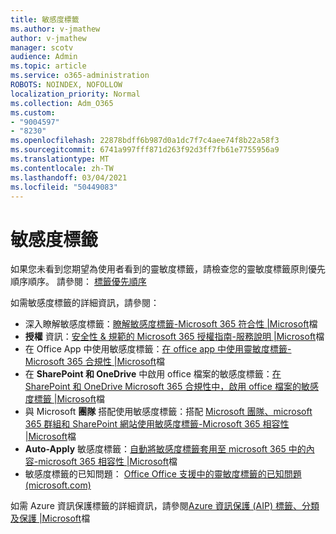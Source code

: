```yaml
---
title: 敏感度標籤
ms.author: v-jmathew
author: v-jmathew
manager: scotv
audience: Admin
ms.topic: article
ms.service: o365-administration
ROBOTS: NOINDEX, NOFOLLOW
localization_priority: Normal
ms.collection: Adm_O365
ms.custom:
- "9004597"
- "8230"
ms.openlocfilehash: 22878bdff6b987d0a1dc7f7c4aee74f8b22a58f3
ms.sourcegitcommit: 6741a997fff871d263f92d3ff7fb61e7755956a9
ms.translationtype: MT
ms.contentlocale: zh-TW
ms.lasthandoff: 03/04/2021
ms.locfileid: "50449083"
---
```

# <a name="sensitivity-labels"></a>敏感度標籤

如果您未看到您期望為使用者看到的靈敏度標籤，請檢查您的靈敏度標籤原則優先順序順序。 請參閱： [標籤優先順序](https://docs.microsoft.com/microsoft-365/compliance/sensitivity-labels)

如需敏感度標籤的詳細資訊，請參閱：

- 深入瞭解敏感度標籤：[瞭解敏感度標籤-Microsoft 365 符合性 |Microsoft](https://docs.microsoft.com/microsoft-365/compliance/sensitivity-labels)檔
- **授權** 資訊：[安全性 & 規範的 Microsoft 365 授權指南-服務說明 |Microsoft](https://docs.microsoft.com/office365/servicedescriptions/microsoft-365-service-descriptions/microsoft-365-tenantlevel-services-licensing-guidance/microsoft-365-security-compliance-licensing-guidance#information-protection)檔
- 在 Office App 中使用敏感度標籤：[在 office app 中使用靈敏度標籤-Microsoft 365 合規性 |Microsoft](https://docs.microsoft.com/microsoft-365/compliance/sensitivity-labels-office-apps)檔
- 在 **SharePoint 和 OneDrive** 中啟用 office 檔案的敏感度標籤：[在 SharePoint 和 OneDrive Microsoft 365 合規性中，啟用 office 檔案的敏感度標籤 |Microsoft](https://docs.microsoft.com/microsoft-365/compliance/sensitivity-labels-sharepoint-onedrive-files)檔
- 與 Microsoft **團隊** 搭配使用敏感度標籤：搭配 [Microsoft 團隊、microsoft 365 群組和 SharePoint 網站使用敏感度標籤-Microsoft 365 相容性 |Microsoft](https://docs.microsoft.com/microsoft-365/compliance/sensitivity-labels-teams-groups-sites)檔
- **Auto-Apply** 敏感度標籤：[自動將敏感度標籤套用至 microsoft 365 中的內容-microsoft 365 相容性 |Microsoft](https://docs.microsoft.com/microsoft-365/compliance/apply-sensitivity-label-automatically)檔
- 敏感度標籤的已知問題： [Office Office 支援中的靈敏度標籤的已知問題 (microsoft.com) ](https://support.microsoft.com/office/known-issues-with-sensitivity-labels-in-office-b169d687-2bbd-4e21-a440-7da1b2743edc)

如需 Azure 資訊保護標籤的詳細資訊，請參閱[Azure 資訊保護 (AIP) 標籤、分類及保護 |Microsoft](https://docs.microsoft.com/azure/information-protection/aip-classification-and-protection)檔
